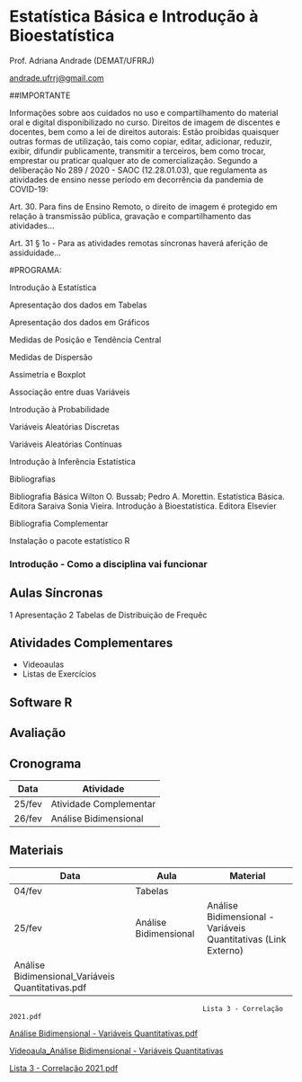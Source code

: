 # **Estatística Básica e Introdução à Bioestatística**


Prof. Adriana Andrade (DEMAT/UFRRJ)

andrade.ufrrj@gmail.com

##IMPORTANTE

Informações sobre aos cuidados no uso e compartilhamento do material oral e digital disponibilizado no curso. Direitos de imagem de discentes e docentes, bem como a lei de direitos autorais: Estão proibidas quaisquer outras formas de utilização, tais como copiar, editar, adicionar, reduzir, exibir, difundir publicamente, transmitir a terceiros, bem como trocar, emprestar ou praticar qualquer ato de comercialização.
Segundo a deliberação No 289 / 2020 - SAOC (12.28.01.03), que regulamenta as atividades de ensino nesse período em decorrência da pandemia de COVID-19:

Art. 30. Para fins de Ensino Remoto, o direito de imagem é protegido em relação à transmissão pública, gravação e compartilhamento das atividades…

Art. 31 § 1o - Para as atividades remotas síncronas haverá aferição de assiduidade…

#PROGRAMA:

Introdução à Estatística

Apresentação dos dados em Tabelas

Apresentação dos dados em Gráficos

Medidas de Posição e Tendência Central

Medidas de Dispersão

Assimetria e Boxplot

Associação entre duas Variáveis

Introdução à Probabilidade

Variáveis Aleatórias Discretas

Variáveis Aleatórias Contínuas

Introdução à Inferência Estatística

Bibliografias

Bibliografia Básica
Wilton O. Bussab; Pedro A. Morettin. Estatística Básica. Editora Saraiva
Sonia Vieira. Introdução à Bioestatística. Editora Elsevier

Bibliografia Complementar


Instalação o pacote estatístico R

### Introdução - Como a disciplina vai funcionar

## Aulas Síncronas

1 Apresentação 
2 Tabelas de Distribuição de Frequêc


## Atividades Complementares

- Videoaulas
- Listas de Exercícios

## Software R


## Avaliação


## Cronograma 

| Data                  |  Atividade  |
| -------------------   | ------------------- |
|  25/fev               |  Atividade Complementar |
|  26/fev               |  Análise Bidimensional |


## Materiais

| Data                  | Aula                | Material           |
| -------------------   | ------------------- |------------------- |
| 04/fev                | Tabelas             |
| 25/fev                | Análise Bidimensional|    Análise Bidimensional - Variáveis Quantitativas (Link Externo)   
|                                                   Análise Bidimensional_Variáveis Quantitativas.pdf   
                                                    Lista 3 - Correlação 2021.pdf   
[Análise Bidimensional - Variáveis Quantitativas.pdf](https://drive.google.com/file/d/105M9i55CaoIOUQ9H4trmNKt_eAcQWM7b/view?usp=sharing)

[Videoaula_Análise Bidimensional - Variáveis Quantitativas](https://drive.google.com/file/d/105M9i55CaoIOUQ9H4trmNKt_eAcQWM7b/view?usp=sharing)

[Lista 3 - Correlação 2021.pdf](https://drive.google.com/file/d/105M9i55CaoIOUQ9H4trmNKt_eAcQWM7b/view?usp=sharing)

     





  
  
  
  

